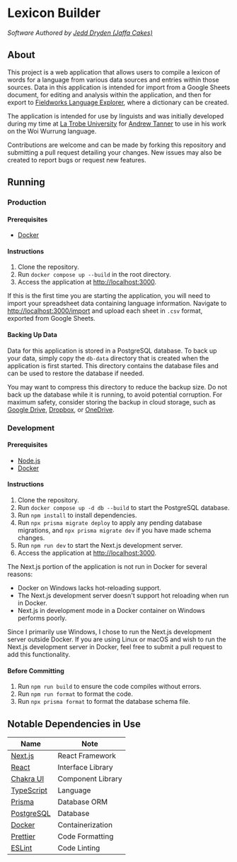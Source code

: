 # Lexicon Builder
*Software Authored by [Jedd Dryden (Jaffa Cakes)](https://github.com/Jaffa-Cakes)*

## About

This project is a web application that allows users to compile a lexicon of words for a language from various data sources and entries within those sources.
Data in this application is intended for import from a Google Sheets document, for editing and analysis within the application, and then for export to [Fieldworks Language Explorer](https://software.sil.org/fieldworks/), where a dictionary can be created.

The application is intended for use by linguists and was initially developed during my time at [La Trobe University](https://www.latrobe.edu.au/) for [Andrew Tanner](https://github.com/akrtanner) to use in his work on the Woi Wurrung language.

Contributions are welcome and can be made by forking this repository and submitting a pull request detailing your changes. New issues may also be created to report bugs or request new features.

## Running

### Production

#### Prerequisites

- [Docker](https://www.docker.com/)

#### Instructions

1. Clone the repository.
2. Run `docker compose up --build` in the root directory.
3. Access the application at [http://localhost:3000](http://localhost:3000).

If this is the first time you are starting the application, you will need to import your spreadsheet data containing language information. Navigate to [http://localhost:3000/import](http://localhost:3000/import) and upload each sheet in `.csv` format, exported from Google Sheets.

#### Backing Up Data

Data for this application is stored in a PostgreSQL database.
To back up your data, simply copy the `db-data` directory that is created when the application is first started. This directory contains the database files and can be used to restore the database if needed.

You may want to compress this directory to reduce the backup size.
Do not back up the database while it is running, to avoid potential corruption.
For maximum safety, consider storing the backup in cloud storage, such as [Google Drive](https://www.google.com/drive/), [Dropbox](https://www.dropbox.com/), or [OneDrive](https://www.microsoft.com/onedrive).

### Development

#### Prerequisites

- [Node.js](https://nodejs.org/en/)
- [Docker](https://www.docker.com/)

#### Instructions

1. Clone the repository.
2. Run `docker compose up -d db --build` to start the PostgreSQL database.
3. Run `npm install` to install dependencies.
4. Run `npx prisma migrate deploy` to apply any pending database migrations, and `npx prisma migrate dev` if you have made schema changes.
5. Run `npm run dev` to start the Next.js development server.
6. Access the application at [http://localhost:3000](http://localhost:3000).

The Next.js portion of the application is not run in Docker for several reasons:
- Docker on Windows lacks hot-reloading support.
- The Next.js development server doesn't support hot reloading when run in Docker.
- Next.js in development mode in a Docker container on Windows performs poorly.

Since I primarily use Windows, I chose to run the Next.js development server outside Docker. If you are using Linux or macOS and wish to run the Next.js development server in Docker, feel free to submit a pull request to add this functionality.

#### Before Committing

1. Run `npm run build` to ensure the code compiles without errors.
2. Run `npm run format` to format the code.
3. Run `npx prisma format` to format the database schema file.

## Notable Dependencies in Use

| Name                                          | Note              |
| --------------------------------------------- | ----------------- |
| [Next.js](https://nextjs.org/)                | React Framework   |
| [React](https://reactjs.org/)                 | Interface Library |
| [Chakra UI](https://chakra-ui.com/)           | Component Library |
| [TypeScript](https://www.typescriptlang.org/) | Language          |
| [Prisma](https://www.prisma.io/)              | Database ORM      |
| [PostgreSQL](https://www.postgresql.org/)     | Database          |
| [Docker](https://www.docker.com/)             | Containerization  |
| [Prettier](https://prettier.io/)              | Code Formatting   |
| [ESLint](https://eslint.org/)                 | Code Linting      |
